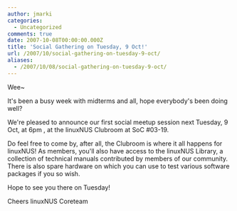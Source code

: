 ```yaml
---
author: jmarki
categories:
  - Uncategorized
comments: true
date: 2007-10-08T00:00:00.000Z
title: 'Social Gathering on Tuesday, 9 Oct!'
url: /2007/10/social-gathering-on-tuesday-9-oct/
aliases:
  - /2007/10/08/social-gathering-on-tuesday-9-oct/
---
```


Wee~

It's been a busy week with midterms and all, hope everybody's been doing well?

We're pleased to announce our first social meetup session next Tuesday, 9 Oct, at 6pm , at the linuxNUS Clubroom at SoC #03-19.

Do feel free to come by, after all, the Clubroom is where it all happens for linuxNUS! As members, you'll also have access to the linuxNUS Library, a collection of technical manuals contributed by members of our community. There is also spare hardware on which you can use to test various software packages if you so wish.

Hope to see you there on Tuesday!

Cheers
linuxNUS Coreteam
